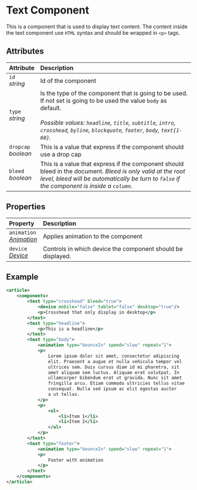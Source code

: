 # Text Component

This is a component that is used to display text content. The content inside the text component use `HTML` syntax and should be wrapped in `<p>` tags.

## Attributes

| Attribute                 | Description                                                                                                                                                                                                                                                     |
| :------------------------ | :-------------------------------------------------------------------------------------------------------------------------------------------------------------------------------------------------------------------------------------------------------------- |
| `id` <br/> _string_       | Id of the component                                                                                                                                                                                                                                             |
| `type` <br/> _string_     | Is the type of the component that is going to be used. If not set is going to be used the value `body` as default. </br> </br>_Possible values: `headline`, `title`, `subtitle`, `intro`, `crosshead`, `byline`, `blockquote`, `footer`, `body`, `text{1-60}`._ |
| `dropcap` <br/> _boolean_ | This is a value that express if the component should use a drop cap                                                                                                                                                                                             |
| `bleed` <br/> _boolean_   | This is a value that express if the component should bleed in the document. _Bleed is only valid at the root level, bleed will be automatically be turn to `false` if the component is inside a `column`._                                                      |

## Properties
| Property                                                          | Description                                                 |
| :---------------------------------------------------------------- | :---------------------------------------------------------- |
| `animation` <br/> _[Animation](../format/AnimationDescriptor.md)_ | Applies animation to the component                          |
| `device` <br/>_[Device](../format/DeviceDescriptor.md)_           | Controls in which device the component should be displayed. |


## Example
```xml
<article>
	<components>
		<text type="crosshead" bleed="true">
			<device mobile="false" tablet="false" desktop="true"/>
			<p>Crosshead that only display in desktop</p>
		</text>
		<text type="headline">
			<p>This is a headline</p>
		</text>
		<text type="body">
			<animation type="bounceIn" speed="slow" repeat="1">
			<p>
				Lorem ipsum dolor sit amet, consectetur adipiscing 
				elit. Praesent a augue et nulla vehicula tempor vel 
				ultrices sem. Duis cursus diam id mi pharetra, sit 
				amet aliquam sem luctus. Aliquam erat volutpat. In 
				ullamcorper bibendum erat ut gravida. Nunc sit amet 
				fringilla arcu. Etiam commodo ultricies tellus vitae 
				consequat. Nulla sed ipsum ac elit egestas auctor 
				a ut tellus.
			</p>
			<p>
				<ul>
					<li>Item 1</li>
					<li>Item 2</li>
				</ul>
			</p>
		</text>
		<text type="footer">
			<animation type="bounceIn" speed="slow" repeat="1">
			<p>
				Footer with animation
			</p>
		</text>
	</components>
</article>
```